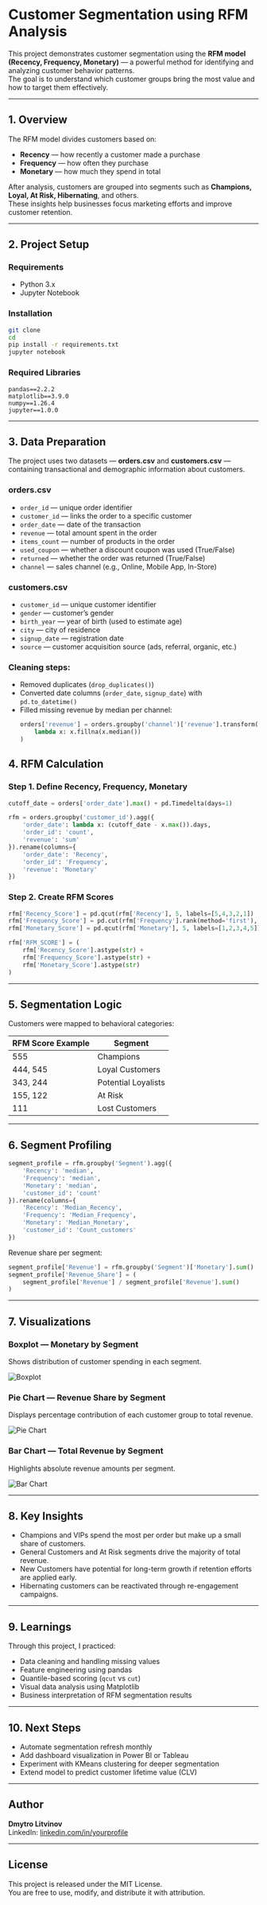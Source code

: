 # Customer Segmentation using RFM Analysis

This project demonstrates customer segmentation using the **RFM model (Recency, Frequency, Monetary)** — a powerful method for identifying and analyzing customer behavior patterns.  
The goal is to understand which customer groups bring the most value and how to target them effectively.

---

## 1. Overview

The RFM model divides customers based on:
- **Recency** — how recently a customer made a purchase
- **Frequency** — how often they purchase
- **Monetary** — how much they spend in total

After analysis, customers are grouped into segments such as **Champions, Loyal, At Risk, Hibernating**, and others.  
These insights help businesses focus marketing efforts and improve customer retention.

---

## 2. Project Setup

### Requirements
- Python 3.x
- Jupyter Notebook

### Installation
```bash
git clone
cd 
pip install -r requirements.txt
jupyter notebook
```

### Required Libraries
```
pandas==2.2.2
matplotlib==3.9.0
numpy==1.26.4
jupyter==1.0.0
```

---

## 3. Data Preparation

The project uses two datasets — **orders.csv** and **customers.csv** — containing transactional and demographic information about customers.

### orders.csv
- `order_id` — unique order identifier  
- `customer_id` — links the order to a specific customer  
- `order_date` — date of the transaction  
- `revenue` — total amount spent in the order  
- `items_count` — number of products in the order  
- `used_coupon` — whether a discount coupon was used (True/False)  
- `returned` — whether the order was returned (True/False)  
- `channel` — sales channel (e.g., Online, Mobile App, In-Store)

### customers.csv
- `customer_id` — unique customer identifier  
- `gender` — customer’s gender  
- `birth_year` — year of birth (used to estimate age)  
- `city` — city of residence  
- `signup_date` — registration date  
- `source` — customer acquisition source (ads, referral, organic, etc.)

### Cleaning steps:
- Removed duplicates (`drop_duplicates()`)
- Converted date columns (`order_date`, `signup_date`) with `pd.to_datetime()`
- Filled missing revenue by median per channel:
  ```python
  orders['revenue'] = orders.groupby('channel')['revenue'].transform(
      lambda x: x.fillna(x.median())
  )


## 4. RFM Calculation

### Step 1. Define Recency, Frequency, Monetary
```python
cutoff_date = orders['order_date'].max() + pd.Timedelta(days=1)

rfm = orders.groupby('customer_id').agg({
    'order_date': lambda x: (cutoff_date - x.max()).days,
    'order_id': 'count',
    'revenue': 'sum'
}).rename(columns={
    'order_date': 'Recency',
    'order_id': 'Frequency',
    'revenue': 'Monetary'
})
```

### Step 2. Create RFM Scores
```python
rfm['Recency_Score'] = pd.qcut(rfm['Recency'], 5, labels=[5,4,3,2,1])
rfm['Frequency_Score'] = pd.cut(rfm['Frequency'].rank(method='first'), 5, labels=[1,2,3,4,5])
rfm['Monetary_Score'] = pd.qcut(rfm['Monetary'], 5, labels=[1,2,3,4,5])

rfm['RFM_SCORE'] = (
    rfm['Recency_Score'].astype(str) +
    rfm['Frequency_Score'].astype(str) +
    rfm['Monetary_Score'].astype(str)
)
```

---

## 5. Segmentation Logic

Customers were mapped to behavioral categories:

| RFM Score Example |       Segment       |
|-------------------|---------------------|
| 555               | Champions           |
| 444, 545          | Loyal Customers     |
| 343, 244          | Potential Loyalists |
| 155, 122          | At Risk             |
| 111               | Lost Customers      |

---

## 6. Segment Profiling

```python
segment_profile = rfm.groupby('Segment').agg({
    'Recency': 'median',
    'Frequency': 'median',
    'Monetary': 'median',
    'customer_id': 'count'
}).rename(columns={
    'Recency': 'Median_Recency',
    'Frequency': 'Median_Frequency',
    'Monetary': 'Median_Monetary',
    'customer_id': 'Count_customers'
})
```

Revenue share per segment:
```python
segment_profile['Revenue'] = rfm.groupby('Segment')['Monetary'].sum()
segment_profile['Revenue_Share'] = (
    segment_profile['Revenue'] / segment_profile['Revenue'].sum()
)
```

---

## 7. Visualizations

### Boxplot — Monetary by Segment
Shows distribution of customer spending in each segment.

![Boxplot](graphs/output.png)

### Pie Chart — Revenue Share by Segment
Displays percentage contribution of each customer group to total revenue.

![Pie Chart](graphs/pie.png)

### Bar Chart — Total Revenue by Segment
Highlights absolute revenue amounts per segment.

![Bar Chart](graphs/bar.png)

---

## 8. Key Insights

- Champions and VIPs spend the most per order but make up a small share of customers.
- General Customers and At Risk segments drive the majority of total revenue.
- New Customers have potential for long-term growth if retention efforts are applied early.
- Hibernating customers can be reactivated through re-engagement campaigns.

---

## 9. Learnings

Through this project, I practiced:
- Data cleaning and handling missing values
- Feature engineering using pandas
- Quantile-based scoring (`qcut` vs `cut`)
- Visual data analysis using Matplotlib
- Business interpretation of RFM segmentation results

---

## 10. Next Steps

- Automate segmentation refresh monthly
- Add dashboard visualization in Power BI or Tableau
- Experiment with KMeans clustering for deeper segmentation
- Extend model to predict customer lifetime value (CLV)

---

## Author

**Dmytro Litvinov**  
LinkedIn: [linkedin.com/in/yourprofile](https://www.linkedin.com/in/dmytro-litvinov-2b319b235)

---

## License

This project is released under the MIT License.  
You are free to use, modify, and distribute it with attribution.
